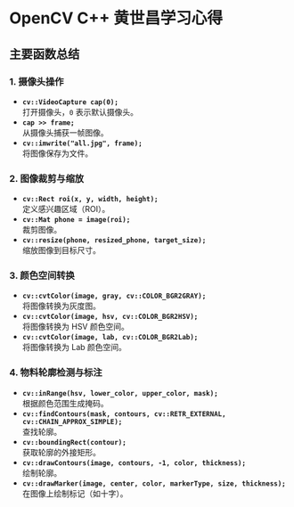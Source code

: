 # OpenCV C++ 黄世昌学习心得

## 主要函数总结

### 1. 摄像头操作
- **`cv::VideoCapture cap(0);`**  
  打开摄像头，`0` 表示默认摄像头。
- **`cap >> frame;`**  
  从摄像头捕获一帧图像。
- **`cv::imwrite("all.jpg", frame);`**  
  将图像保存为文件。

### 2. 图像裁剪与缩放
- **`cv::Rect roi(x, y, width, height);`**  
  定义感兴趣区域（ROI）。
- **`cv::Mat phone = image(roi);`**  
  裁剪图像。
- **`cv::resize(phone, resized_phone, target_size);`**  
  缩放图像到目标尺寸。

### 3. 颜色空间转换
- **`cv::cvtColor(image, gray, cv::COLOR_BGR2GRAY);`**  
  将图像转换为灰度图。
- **`cv::cvtColor(image, hsv, cv::COLOR_BGR2HSV);`**  
  将图像转换为 HSV 颜色空间。
- **`cv::cvtColor(image, lab, cv::COLOR_BGR2Lab);`**  
  将图像转换为 Lab 颜色空间。

### 4. 物料轮廓检测与标注
- **`cv::inRange(hsv, lower_color, upper_color, mask);`**  
  根据颜色范围生成掩码。
- **`cv::findContours(mask, contours, cv::RETR_EXTERNAL, cv::CHAIN_APPROX_SIMPLE);`**  
  查找轮廓。
- **`cv::boundingRect(contour);`**  
  获取轮廓的外接矩形。
- **`cv::drawContours(image, contours, -1, color, thickness);`**  
  绘制轮廓。
- **`cv::drawMarker(image, center, color, markerType, size, thickness);`**  
  在图像上绘制标记（如十字）。



